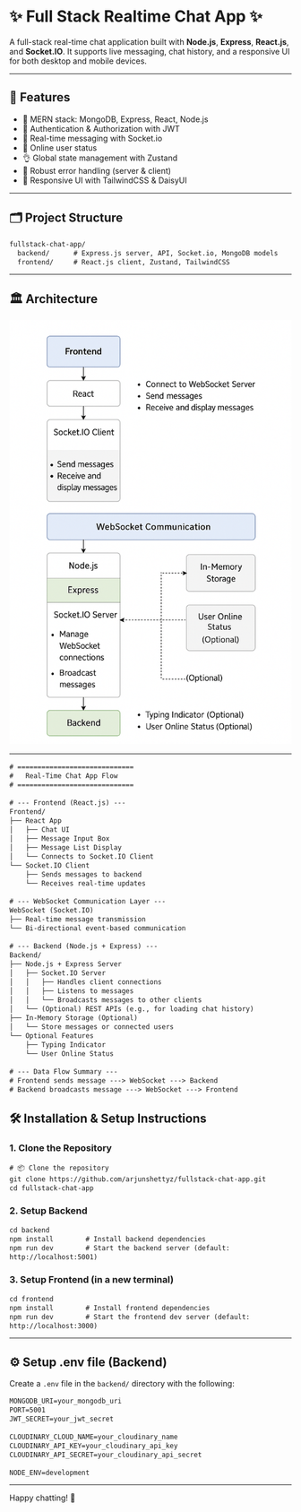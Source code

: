 # ✨ Full Stack Realtime Chat App ✨

A full-stack real-time chat application built with **Node.js**, **Express**, **React.js**, and **Socket.IO**. It supports live messaging, chat history, and a responsive UI for both desktop and mobile devices.

---

## 🚩 Features

- 🌟 MERN stack: MongoDB, Express, React, Node.js
- 🎃 Authentication & Authorization with JWT
- 👾 Real-time messaging with Socket.io
- 🚀 Online user status
- 👌 Global state management with Zustand
- 🐞 Robust error handling (server & client)
- 🎨 Responsive UI with TailwindCSS & DaisyUI

---

## 🗂️ Project Structure

```
fullstack-chat-app/
  backend/      # Express.js server, API, Socket.io, MongoDB models
  frontend/     # React.js client, Zustand, TailwindCSS
```

---

## 🏛️ Architecture

![Chat App Architecture](./ChatAppArchitecture.png)

---
```
# =============================
#   Real-Time Chat App Flow
# =============================

# --- Frontend (React.js) ---
Frontend/
├── React App
│   ├── Chat UI
│   ├── Message Input Box
│   ├── Message List Display
│   └── Connects to Socket.IO Client
└── Socket.IO Client
    ├── Sends messages to backend
    └── Receives real-time updates

# --- WebSocket Communication Layer ---
WebSocket (Socket.IO)
├── Real-time message transmission
└── Bi-directional event-based communication

# --- Backend (Node.js + Express) ---
Backend/
├── Node.js + Express Server
│   ├── Socket.IO Server
│   │   ├── Handles client connections
│   │   ├── Listens to messages
│   │   └── Broadcasts messages to other clients
│   └── (Optional) REST APIs (e.g., for loading chat history)
├── In-Memory Storage (Optional)
│   └── Store messages or connected users
└── Optional Features
    ├── Typing Indicator
    └── User Online Status

# --- Data Flow Summary ---
# Frontend sends message ---> WebSocket ---> Backend
# Backend broadcasts message ---> WebSocket ---> Frontend
```

## 🛠️ Installation & Setup Instructions

### 1. Clone the Repository

```
# 📦 Clone the repository
git clone https://github.com/arjunshettyz/fullstack-chat-app.git
cd fullstack-chat-app
```

### 2. Setup Backend

```
cd backend
npm install        # Install backend dependencies
npm run dev        # Start the backend server (default: http://localhost:5001)
```

### 3. Setup Frontend (in a new terminal)

```
cd frontend
npm install        # Install frontend dependencies
npm run dev        # Start the frontend dev server (default: http://localhost:3000)
```

---

## ⚙️ Setup .env file (Backend)

Create a `.env` file in the `backend/` directory with the following:

```
MONGODB_URI=your_mongodb_uri
PORT=5001
JWT_SECRET=your_jwt_secret

CLOUDINARY_CLOUD_NAME=your_cloudinary_name
CLOUDINARY_API_KEY=your_cloudinary_api_key
CLOUDINARY_API_SECRET=your_cloudinary_api_secret

NODE_ENV=development
```

---

Happy chatting! 🎉

